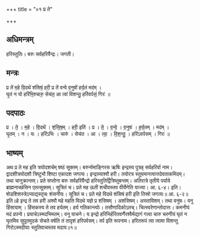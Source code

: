 +++
title = "०१ प्र ते"

+++
## अधिमन्त्रम्
हरिस्तुतिः। बरुः सर्वहरिर्वैन्द्रः। जगती।

## मन्त्रः
प्र ते॑ म॒हे वि॒दथे॑ शंसिषं॒ हरी॒ प्र ते॑ वन्वे व॒नुषो॑ हर्य॒तं मद॑म् ।  
घृ॒तं न यो हरि॑भि॒श्चारु॒ सेच॑त॒ आ त्वा॑ विशन्तु॒ हरि॑वर्पसं॒ गिरः॑ ॥

## पदपाठः
प्र । ते॒ । म॒हे । वि॒दथे॑ । शं॒सि॒ष॒म् । हरी॒ इति॑ । प्र । ते॒ । व॒न्वे॒ । व॒नुषः॑ । ह॒र्य॒तम् । मद॑म् ।  
घृ॒तम् । न । यः । हरि॑ऽभिः । चारु॑ । सेच॑त । आ । त्वा॒ । वि॒श॒न्तु॒ । हरि॑ऽवर्पसम् । गिरः॑ ॥

## भाष्यम्
अथ प्र ते मह इति त्रयोदशर्चम् षष्ठं सूक्तम्। बरुर्नामाङ्गिरस ऋषिः इन्द्रस्य पुत्रह् सर्वहरिर्वा नाम। द्वादशीत्रयोदशौ त्रिष्टुभौ शिष्टा एकादश जगत्यः। इन्द्रस्याश्वौ हरी। तयोरत्र स्तूयमानत्वात्तदेवताकमिदम्। तथा चानुक्रान्तम्। प्रते सप्तोना बरुः सर्वहरिर्वैन्द्रो हरिस्तुतिर्द्वित्रिष्तुबन्तम्। अतिरात्रे तृतीये पर्याये ब्राह्मनाच्छंसिन एतत्सूक्तम्। सूत्रितं च। प्रते मह ऊती शचीवस्तव वीर्येणेति याज्या। आ. ६-४। इति। षोडशिशस्त्रेऽप्याद्यस्तृचः शंसनीयः। सूत्रितं च। प्रते महे विदथे शंसिषं हरी इति तिस्रो जगत्यः॥ आ. ६-२॥ इति॥हे इन्द्र ते तव हरी अश्वौ महे महति विदथे यज्ञे प्र शंसिषम् । अशंसिषम्। अस्ताविशम्। तथा वनुषः। वनु हिंसायाम् । हिंसकस्य ते तव हर्यतम्। हर्य गतिकान्त्योः। तसौणादिकोऽतच्। चित्स्वरेणान्तोदात्तः। कमनीयं मदं प्रपन्वे। प्रयाचेऽस्मदभिमतम्। वनु याचने। य इन्द्रो हरिभिर्हरितवर्णैरश्वैर्मद्यागं गत्वा चारु चरणीयं घृतं न घृतमिव सुपूतमुदकं सेचते वर्षति तं तादृशं हरिपर्वसम्। वर्प इति रूपनाम। हरितरूपं त्वा त्वामा विशन्तु गिरोऽस्मदीयाः स्तुतिवाचस्तव मदाय॥१॥